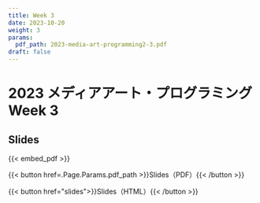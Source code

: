 ```yaml
---
title: Week 3
date: 2023-10-20
weight: 3
params:
  pdf_path: 2023-media-art-programming2-3.pdf
draft: false
---
```


# 2023 メディアアート・プログラミング Week 3

## Slides

{{< embed_pdf >}}

{{< button href=.Page.Params.pdf_path >}}Slides（PDF）{{< /button >}}

{{< button href="slides">}}Slides（HTML）{{< /button >}}
